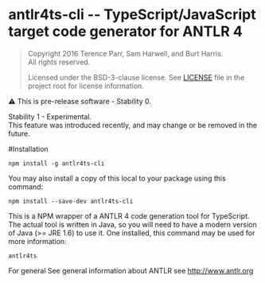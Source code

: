 # antlr4ts-cli -- TypeScript/JavaScript target code generator for ANTLR 4
> Copyright 2016 Terence Parr, Sam Harwell, and Burt Harris.<br>
> All rights reserved.
>
> Licensed under the BSD-3-clause license. See [LICENSE](./LICENSE) file in the project root for license information.

:warning: This is pre-release software - Stability 0.
<div class="api_stability api_stability_1">Stability 1 - Experimental.  <br> This feature was introduced recently, and may change
or be removed in the future. </div>

#Installation

`npm install -g antlr4ts-cli`

You may also install a copy of this local to your package using this command:

`npm install --save-dev antlr4ts-cli`


This is a NPM wrapper of a ANTLR 4 code generation tool for TypeScript.   The actual tool is written in Java, so you will need
to have a modern version of Java (>= JRE 1.6) to use it.   One installed, this command may be used for more information:

```
antlr4ts
```

For general See general information about ANTLR see http://www.antlr.org